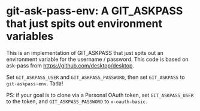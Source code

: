 # git-ask-pass-env: A GIT_ASKPASS that just spits out environment variables

This is an implementation of GIT_ASKPASS that just spits out an environment variable for the username / password. This code is based on ask-pass from https://github.com/desktop/desktop.

Set `GIT_ASKPASS_USER` and `GIT_ASKPASS_PASSWORD`, then set `GIT_ASKPASS` to `git-askpass-env`. Tada!

PS: if your goal is to clone via a Personal OAuth token, set `GIT_ASKPASS_USER` to the token, and `GIT_ASKPASS_PASSWORD` to `x-oauth-basic`.

